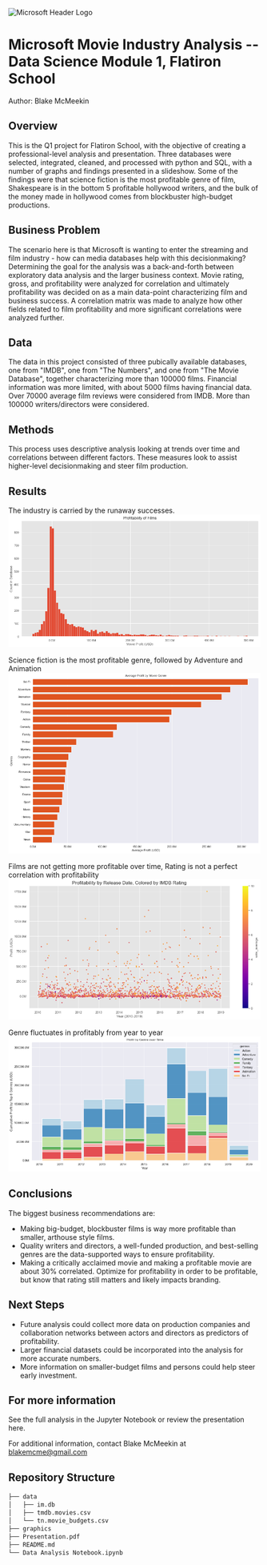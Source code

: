 ![Microsoft Header Logo](https://www.clipartmax.com/png/middle/262-2627395_microsoft-logo-microsoft-logo-white-transparent-background.png)
# Microsoft Movie Industry Analysis -- Data Science Module 1, Flatiron School

Author: Blake McMeekin

## Overview

This is the Q1 project for Flatiron School, with the objective of creating a professional-level analysis and presentation. Three databases were selected, integrated, cleaned, and processed with python and SQL, with a number of graphs and findings presented in a slideshow. Some of the findings were that science fiction is the most profitable genre of film, Shakespeare is in the bottom 5 profitable hollywood writers, and the bulk of the money made in hollywood comes from blockbuster high-budget productions.

## Business Problem

The scenario here is that Microsoft is wanting to enter the streaming and film industry - how can media databases help with this decisionmaking? Determining the goal for the analysis was a back-and-forth between exploratory data analysis and the larger business context. Movie rating, gross, and profitability were analyzed for correlation and ultimately profitability was decided on as a main data-point characterizing film and business success. A correlation matrix was made to analyze how other fields related to film profitability and more significant correlations were analyzed further.

## Data

The data in this project consisted of three pubically available databases, one from "IMDB", one from "The Numbers", and one from "The Movie Database", together characterizing more than 100000 films. Financial information was more limited, with about 5000 films having financial data. Over 70000 average film reviews were considered from IMDB. More than 100000 writers/directors were considered.

## Methods

This process uses descriptive analysis looking at trends over time and correlations between different factors. These measures look to assist higher-level decisionmaking and steer film production.

## Results

The industry is carried by the runaway successes.
![Profitability histogram](https://github.com/thegrandblooms/dsc-phase-1-project-v2-4/blob/08ccc9a3df17f74b65fedff25574d007a195bf0f/graphics/profitability%20histogram.png)

Science fiction is the most profitable genre, followed by Adventure and Animation
![Science Fiction Histogram](https://github.com/thegrandblooms/dsc-phase-1-project-v2-4/blob/d0e0c14e8b25b8817b090e0819463aef356e1485/graphics/Average%20profit%20by%20genre.png)

Films are not getting more profitable over time, Rating is not a perfect correlation with profitability
![Scatter plot of movies and profitability over time, colored by Rating](https://github.com/thegrandblooms/dsc-phase-1-project-v2-4/blob/08ccc9a3df17f74b65fedff25574d007a195bf0f/graphics/Profit%20Across%20Time%20Scatter%20Plot.png)

Genre fluctuates in profitably from year to year
![Genres and Profitability over Time](https://github.com/thegrandblooms/dsc-phase-1-project-v2-4/blob/08ccc9a3df17f74b65fedff25574d007a195bf0f/graphics/Genre%20by%20Year.png)

## Conclusions

The biggest business recommendations are:
- Making big-budget, blockbuster films is way more profitable than smaller, arthouse style films.
- Quality writers and directors, a well-funded production, and best-selling genres are the data-supported ways to ensure profitability.
- Making a critically acclaimed movie and making a profitable movie are about 30% correlated. Optimize for profitability in order to be profitable, but know that rating still matters and likely impacts branding.

## Next Steps

- Future analysis could collect more data on production companies and collaboration networks between actors and directors as predictors of profitability. 
- Larger financial datasets could be incorporated into the analysis for more accurate numbers. 
- More information on smaller-budget films and persons could help steer early investment.

## For more information

See the full analysis in the Jupyter Notebook or review the presentation here.

For additional information, contact Blake McMeekin at blakemcme@gmail.com

## Repository Structure

```
├── data
│   ├── im.db
│   ├── tmdb.movies.csv
│   └── tn.movie_budgets.csv
├── graphics
├── Presentation.pdf
├── README.md
└── Data Analysis Notebook.ipynb
```
